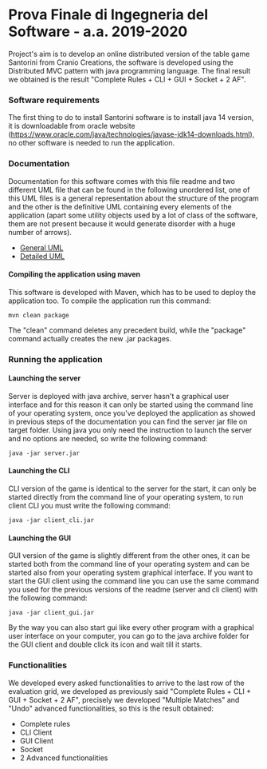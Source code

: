 # Prova Finale di Ingegneria del Software - a.a. 2019-2020
Project's aim is to develop an online distributed version of the table game Santorini from Cranio Creations, the software is developed using the Distributed MVC pattern with java programming language. The final result we obtained is the result "Complete Rules + CLI + GUI + Socket + 2 AF".

### Software requirements
The first thing to do to install Santorini software is to install java 14 version, it is downloadable from oracle website (https://www.oracle.com/java/technologies/javase-jdk14-downloads.html), no other software is needed to run the application.

### Documentation
Documentation for this software comes with this file readme and two different UML file that can be found in the following unordered list, one of this UML files is a general representation about the structure of the program and the other is the definitive UML containing every elements of the application (apart some utility objects used by a lot of class of the software, them are not present because it would generate disorder with a huge number of arrows).
- [General UML](https://github.com/marcoPetriPolimi/ing-sw-2020-petri-piccirillo-restifo/blob/master/deliveries/UML/UML_Generic.pdf)
- [Detailed UML](https://github.com/marcoPetriPolimi/ing-sw-2020-petri-piccirillo-restifo/blob/master/deliveries/UML/UML_Final.pdf)
#### Compiling the application using maven
This software is developed with Maven, which has to be used to deploy the application too. To compile the application run this command:
```
mvn clean package
```
The "clean" command deletes any precedent build, while the "package" command actually creates the new .jar packages.

### Running the application
#### Launching the server
Server is deployed with java archive, server hasn't a graphical user interface and for this reason it can only be started using the command line of your operating system, once you've deployed the application as showed in previous steps of the documentation you can find the server jar file on target folder. Using java you only need the instruction to launch the server and no options are needed, so write the following command:
```
java -jar server.jar
```

#### Launching the CLI
CLI version of the game is identical to the server for the start, it can only be started directly from the command line of your operating system, to run client CLI you must write the following command:
```
java -jar client_cli.jar
```

#### Launching the GUI
GUI version of the game is slightly different from the other ones, it can be started both from the command line of your operating system and can be started also from your operating system graphical interface. If you want to start the GUI client using the command line you can use the same command you used for the previous versions of the readme (server and cli client) with the following command:
```
java -jar client_gui.jar
```
By the way you can also start gui like every other program with a graphical user interface on your computer, you can go to the java archive folder for the GUI client and double click its icon and wait till it starts.

### Functionalities
We developed every asked functionalities to arrive to the last row of the evaluation grid, we developed as previously said "Complete Rules + CLI + GUI + Socket + 2 AF", precisely we developed "Multiple Matches" and "Undo" advanced functionalities, so this is the result obtained:
* Complete rules
* CLI Client
* GUI Client
* Socket
* 2 Advanced functionalities
